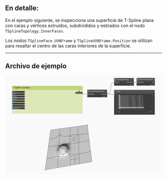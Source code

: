## En detalle:
En el ejemplo siguiente, se inspecciona una superficie de T-Spline plana con caras y vértices extruidos, subdivididos y estirados con el nodo `TSplineTopology.InnerFaces`.

Los nodos `TSplineFace.UVNFrame` y `TSplineUVNFrame.Position` se utilizan para resaltar el centro de las caras interiores de la superficie.
___
## Archivo de ejemplo

![TSplineTopology.InnerFaces](./Autodesk.DesignScript.Geometry.TSpline.TSplineTopology.InnerFaces_img.jpg)
